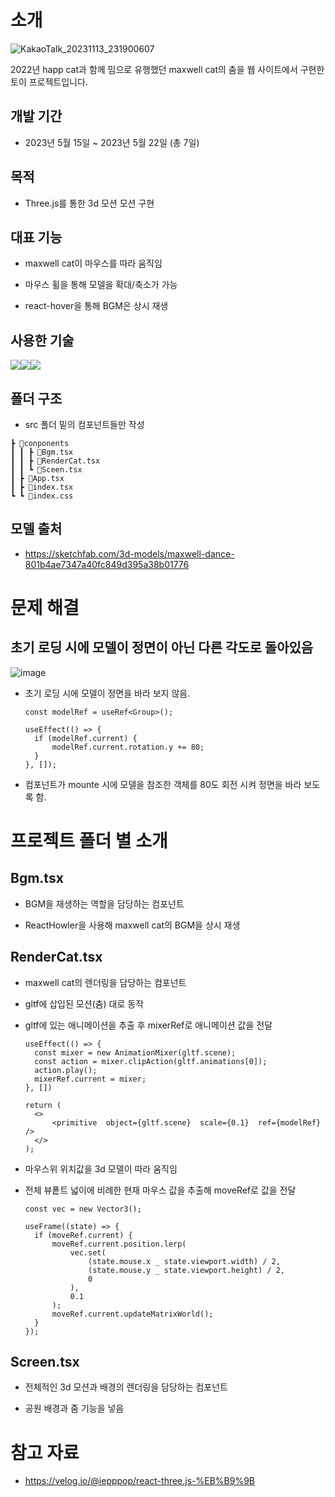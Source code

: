 # 소개

![KakaoTalk_20231113_231900607](https://github.com/Minminjamin/Dance-the-Maxwell/assets/122540708/fd1d2b19-74a4-4ea7-9d2a-371dd2cf0771)

2022년 happ cat과 함께 밈으로 유행했던 maxwell cat의 춤을 웹 사이트에서 구현한 토이 프로젝트입니다.

## 개발 기간

- 2023년 5월 15일 ~ 2023년 5월 22일 (총 7일)

## 목적

- Three.js를 통한 3d 모션 모션 구현

## 대표 기능

- maxwell cat이 마우스를 따라 움직임

- 마우스 휠을 통해 모델을 확대/축소가 가능

- react-hover을 통해 BGM은 상시 재생

## 사용한 기술

<img  src="https://img.shields.io/badge/react-61dafb?style=for-the-badge&logo=React&logoColor=white"><img  src="https://img.shields.io/badge/Typescript-3178c6?style=for-the-badge&logo=Typescript&logoColor=white"><img  src="https://img.shields.io/badge/Three.js-000?style=for-the-badge&logo=Three.js&logoColor=white">

## 폴더 구조

- src 폴더 밑의 컴포넌트들만 작성

```
┣ 📂conponents
┃ ┃ ┣ 📜Bgm.tsx
┃ ┃ ┣ 📜RenderCat.tsx
┃ ┃ ┗ 📜Sceen.tsx
┃ ┣ 📜App.tsx
┃ ┣ 📜index.tsx
┗ ┗ 📜index.css
```

## 모델 출처

- https://sketchfab.com/3d-models/maxwell-dance-801b4ae7347a40fc849d395a38b01776

# 문제 해결

## 초기 로딩 시에 모델이 정면이 아닌 다른 각도로 돌아있음

![image](https://github.com/Minminjamin/Dance-the-Maxwell/assets/122540708/6987b94c-e3fb-4361-a126-df8c618570f9)

- 초기 로딩 시에 모델이 정면을 바라 보지 않음.

  ```
  const modelRef = useRef<Group>();

  useEffect(() => {
  	if (modelRef.current) {
  		modelRef.current.rotation.y += 80;
  	}
  }, []);
  ```

- 컴포넌트가 mounte 시에 모델을 참조한 객체를 80도 회전 시켜 정면을 바라 보도록 함.

# 프로젝트 폴더 별 소개

## Bgm.tsx

- BGM을 재생하는 역할을 담당하는 컴포넌트

- ReactHowler을 사용해 maxwell cat의 BGM을 상시 재생

## RenderCat.tsx

- maxwell cat의 렌더링을 담당하는 컴포넌트

- gltf에 삽입된 모션(춤) 대로 동작

- gltf에 있는 애니메이션을 추출 후 mixerRef로 애니메이션 값을 전달

  ```
  useEffect(() => {
  	const mixer = new AnimationMixer(gltf.scene);
  	const action = mixer.clipAction(gltf.animations[0]);
  	action.play();
  	mixerRef.current = mixer;
  }, [])

  return (
  	<>
  		<primitive  object={gltf.scene}  scale={0.1}  ref={modelRef} />
  	</>
  );
  ```

- 마우스위 위치값을 3d 모델이 따라 움직임

- 전체 뷰퐅트 넓이에 비례한 현재 마우스 값을 추출해 moveRef로 값을 전달

  ```
  const vec = new Vector3();

  useFrame((state) => {
  	if (moveRef.current) {
  		moveRef.current.position.lerp(
  			vec.set(
  				(state.mouse.x _ state.viewport.width) / 2,
  				(state.mouse.y _ state.viewport.height) / 2,
  				0
  			),
  			0.1
  		);
  		moveRef.current.updateMatrixWorld();
  	}
  });
  ```

## Screen.tsx

- 전체적인 3d 모션과 배경의 렌더링을 담당하는 컴포넌트

- 공원 배경과 줌 기능을 넣음

# 참고 자료

- https://velog.io/@iepppop/react-three.js-%EB%B9%9B
